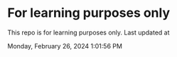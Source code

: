 # For learning purposes only
This repo is for learning purposes only.
Last updated at

Monday, February 26, 2024 1:01:56 PM

